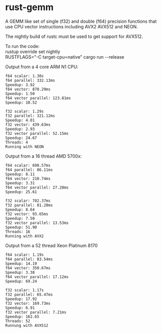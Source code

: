 # rust-gemm
A GEMM like set of single (f32) and double (f64) precision functions that use CPU vector instructions including AVX2 AVX512 and NEON.

The nightly build of rustc must be used to get support for AVX512.

To run the code:  
rustup override set nightly  
RUSTFLAGS="-C target-cpu=native" cargo run --release  

Output from a 4 core ARM N1 CPU:  
```
f64 scalar: 1.30s
f64 parallel: 332.13ms
Speedup: 3.92
f64 vector: 870.29ms
Speedup: 1.50
f64 vector parallel: 123.81ms
Speedup: 10.52
 
f32 scalar: 1.29s
f32 parallel: 321.12ms
Speedup: 4.01
f32 vector: 439.63ms
Speedup: 2.93
f32 vector parallel: 52.15ms
Speedup: 24.67
Threads: 4
Running with NEON
```
Output from a 16 thread AMD 5700x:
```
f64 scalar: 698.57ms
f64 parallel: 86.11ms
Speedup: 8.11
f64 vector: 210.74ms
Speedup: 3.31
f64 vector parallel: 27.28ms
Speedup: 25.61
 
f32 scalar: 702.37ms
f32 parallel: 81.28ms
Speedup: 8.64
f32 vector: 93.65ms
Speedup: 7.50
f32 vector parallel: 13.53ms
Speedup: 51.90
Threads: 16
Running with AVX2
```
Output from a 52 thread Xeon Platinum 8170
```
f64 scalar: 1.19s
f64 parallel: 83.54ms
Speedup: 14.19
f64 vector: 350.67ms
Speedup: 3.38
f64 vector parallel: 17.12ms
Speedup: 69.24
 
f32 scalar: 1.17s
f32 parallel: 65.47ms
Speedup: 17.92
f32 vector: 169.73ms
Speedup: 6.91
f32 vector parallel: 7.21ms
Speedup: 162.65
Threads: 52
Runnung with AVX512
```

